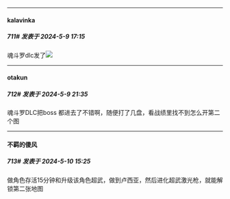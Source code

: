 ﻿
*****

####  kalavinka  
##### 711#       发表于 2024-5-9 17:15

魂斗罗dlc发了<img src="https://static.saraba1st.com/image/smiley/face2017/074.png" referrerpolicy="no-referrer">


*****

####  otakun  
##### 712#       发表于 2024-5-9 21:35

魂斗罗DLC把boss 都进去了不错啊，随便打了几盘，看战绩里找不到怎么开第二个图


*****

####  不羁的傻风  
##### 713#       发表于 2024-5-10 15:25

做角色存活15分钟和升级该角色超武，做到卢西亚，然后进化超武激光枪，就能解锁第二张地图

